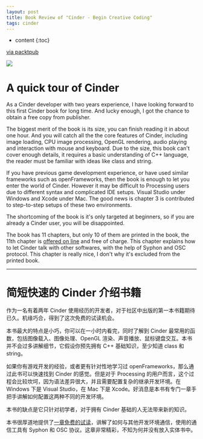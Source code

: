 ```yaml
---
layout: post
title: Book Review of "Cinder - Begin Creative Coding"
tags: cinder
---
```


* content
{:toc}

[via packtpub][booklink]


![](http://ec4.images-amazon.com/images/I/51H8aM1wZTL._SL500_.jpg)

# A quick tour of Cinder #

As a Cinder developer with two years experience, I have looking forward to this first Cinder book for long time. And lucky enough, I got the chance to obtain a free copy from publisher.




The biggest merit of the book is its size, you can finish reading it in about one hour. And you will catch all the the core features of Cinder, including image loading, CPU image processing, OpenGL rendering, audio playing and interaction with mouse and keyboard. Due to the size, this book can't cover enough details, it requires a basic understanding of C++ language, the reader must be familiar with ideas like class and string.

If you have previous game development experience, or have used similar frameworks such as openFrameworks, then the book is enough to let you enter the world of Cinder. However it may be difficult to Processing users due to different syntax and complicated IDE setups. Visual Studio under Windows and Xcode under Mac. The good news is chapter 3 is contributed to step-to-step setups of these two environments.

The shortcoming of the book is it's only targeted at beginners, so if you are already a Cinder user, you will be disappointed.

The book has 11 chapters, but only 10 of them are printed in the book, the 11th chapter is [offered on line][ch11pdf] and free of charge. This chapter explains how to let Cinder talk with other softwares, with the help of Syphon and OSC protocol. This chapter is really nice, I don't why it's excluded from the printed book.

------------
# 简短快速的 Cinder 介绍书籍 #

作为一名有着两年 Cinder 使用经历的开发者，对于社区中出版的第一本书籍期待已久。机缘巧合，得到了这次免费的试读机会。

本书最大的特点是小巧，你可以在一小时内看完，同时了解到 Cinder 最常用的函数，包括图像载入、图像处理、OpenGL 渲染、声音播放、鼠标键盘交互。本书并不会过多讲解细节，它假设你预先拥有 C++ 基础知识，至少知道 class 和 string。

如果你有游戏开发的经验，或者更有针对性地学习过 openFrameworks，那么通过此书可以快速找到 Cinder 的感觉。但是对于 Processing 的用户而言，这个过程会比较坎坷，因为语法差异很大，并且需要配置复杂的继承开发环境。在 Windows 下是 Visual Studio，在 Mac 下是 Xcode。好消息是本书有专门一章手把手讲解如何配置这两种不同的开发环境。

本书的缺点是它只针对初学者，对于拥有 Cinder 基础的人无法带来新的知识。

本书很厚道地提供了[一章免费的试读][ch11pdf]，讲解了如何与其他开发环境通信，使用的通信工具有 Syphon 和 OSC 协议。这章非常精彩，不知为何并没有放入实体书中。

[booklink]: http://www.packtpub.com/begin-creative-coding-with-cinder/book
[ch11pdf]: http://www.packtpub.com/sites/default/files/downloads/Escaping_Singleness.pdf
